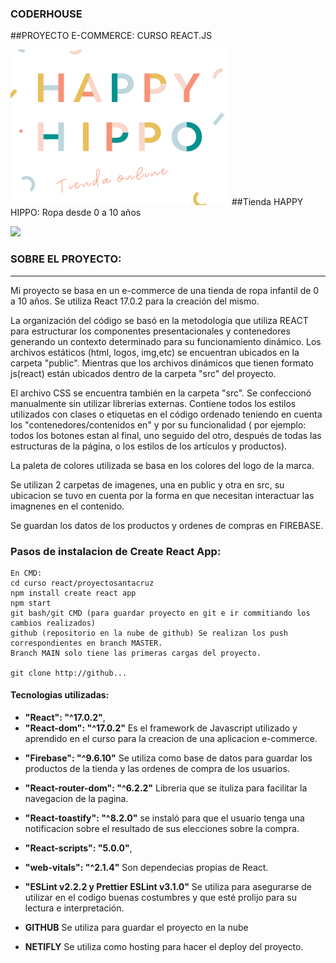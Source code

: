 

### CODERHOUSE
##PROYECTO E-COMMERCE: CURSO REACT.JS 


![](/src/assets/imgs/logoHH.png)
##Tienda HAPPY HIPPO: Ropa desde 0 a 10 años

![](./src/assets/imgs/tiendaHH.gif)

### SOBRE EL PROYECTO:
---
Mi proyecto se basa en un e-commerce de una tienda de ropa infantil de 0 a 10 años. 
Se utiliza React 17.0.2 para la creación del mismo.

 La organización del código se basó en la metodologia que utiliza REACT para estructurar los componentes presentacionales y contenedores generando un contexto determinado para su funcionamiento dinámico. 
Los archivos estáticos (html, logos, img,etc) se encuentran ubicados en la carpeta "public". Mientras que los archivos dinámicos que tienen formato js(react) están ubicados dentro de la carpeta "src" del proyecto.

El archivo CSS se encuentra también en la carpeta "src". Se confeccionó manualmente sin utilizar librerias externas. Contiene todos los estilos utilizados con clases o etiquetas en el código ordenado teniendo en cuenta los "contenedores/contenidos en" y por su funcionalidad ( por ejemplo: todos los botones estan al final, uno seguido del otro, después de todas las estructuras de la página, o los estilos de los artículos y productos).

La paleta de colores utilizada se basa en los colores del logo de la marca.

Se utilizan 2 carpetas de imagenes, una en public y otra en src, su ubicacion se tuvo en cuenta por la forma en que necesitan interactuar las imagnenes en el contenido.

Se guardan los datos de los productos y ordenes de compras en FIREBASE.


### Pasos de instalacion de Create React App:
```
En CMD:
cd curso react/proyectosantacruz
npm install create react app
npm start
git bash/git CMD (para guardar proyecto en git e ir commitiando los cambios realizados)
github (repositorio en la nube de github) Se realizan los push correspondientes en branch MASTER. 
Branch MAIN solo tiene las primeras cargas del proyecto.

git clone http://github...
``` 

#### Tecnologias utilizadas:

* **"React": "^17.0.2"**,
* **"React-dom": "^17.0.2"**
Es el framework de Javascript utilizado y aprendido en el curso para la creacion de una aplicacion e-commerce.

+ **"Firebase": "^9.6.10"**
 Se utiliza como base de datos para guardar los productos de la tienda y las ordenes de compra de los usuarios.

* **"React-router-dom": "^6.2.2"**
Libreria que se ituliza para facilitar la navegacion de la pagina.

+  **"React-toastify": "^8.2.0"**
 se instaló para que el usuario tenga una notificacion sobre el resultado de sus elecciones sobre la compra.

*  **"React-scripts": "5.0.0"**,
+  **"web-vitals": "^2.1.4"** 
Son dependecias propias de React.

* **"ESLint v2.2.2 y Prettier ESLint v3.1.0"**
Se utiliza para asegurarse de utilizar en el codigo buenas costumbres y que esté prolijo para su lectura e interpretación.

+ **GITHUB**
Se utiliza para guardar el proyecto en la nube

* **NETIFLY**
Se utiliza como hosting para hacer el deploy del proyecto.

 

